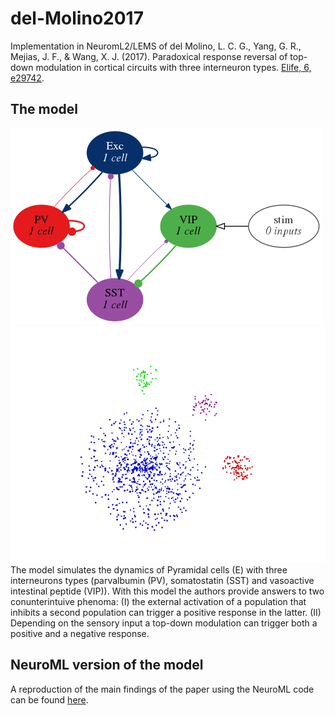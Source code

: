 # del-Molino2017
Implementation in NeuromL2/LEMS of del Molino, L. C. G., Yang, G. R., Mejias, J.
F., & Wang, X. J. (2017). Paradoxical response reversal of top-down modulation
in cortical circuits with three interneuron types. [Elife, 6,
e29742](https://cdn.elifesciences.org/articles/29742/elife-29742-v2.pdf).

## The model
![](https://github.com/OpenSourceBrain/del-Molino2017/blob/master/NeuroML/Fig1/Fig1a.png)
![](https://github.com/OpenSourceBrain/del-Molino2017/blob/development/NeuroML/Fig3/RandomPopulationRate_high_baseline.nml36.png)
The model simulates the dynamics of Pyramidal cells (E)
with three interneurons types (parvalbumin (PV), somatostatin (SST) and
vasoactive intestinal peptide (VIP)). With this model the authors provide
answers to two conunterintuive phenoma: (I) the external activation of a
population that inhibits a second population can trigger a positive response in
the latter. (II) Depending on the sensory input a top-down modulation can
trigger both a positive and a negative response.

## NeuroML version of the model
<!-- We simulated the population firing rate for a low baseline and high baseline -->
<!-- activity. -->
<!-- More details of how these plots were obtained can be found -->
A reproduction of the main findings of the paper using the NeuroML code can be
found [here](https://github.com/OpenSourceBrain/del-Molino2017/blob/master/notebooks/Figures.ipynb).

